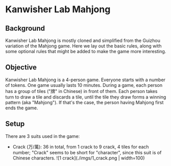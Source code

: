 # Kanwisher Lab Mahjong

## Background
Kanwisher Lab Mahjong is mostly cloned and simplified from the Guizhou variation of the Mahjong game. Here we lay out the basic rules, along with some optional rules that might be added to make the game more interesting.

## Objective
Kanwisher Lab Mahjong is a 4-person game. Everyone starts with a number of tokens. 
One game usually lasts 10 minutes. 
During a game, each person has a group of tiles ("牌" in Chinese) in front of them. 
Each person takes turn to draw a tile and discards a tile, until the tile they draw forms a winning pattern (aka "Mahjong"). 
If that's the case, the person having Mahjong first ends the game. 

## Setup
There are 3 suits used in the game: 
- Crack (万/萬): 36 in total, from 1 crack to 9 crack, 4 tiles for each number; "Crack" seems to be short for "character", since this suit is of Chinese characters. ![1 crack](./imgs/1_crack.png | width=100)
